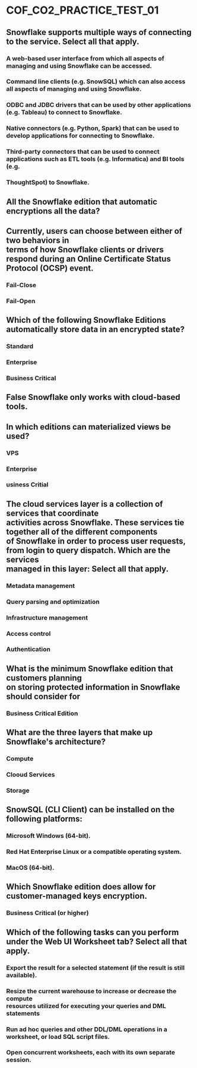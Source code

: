 # COF_CO2_PRACTICE_TEST_01

## Snowflake supports multiple ways of connecting to the service. Select all that apply.
### A web-based user interface from which all aspects of managing and using Snowflake can be accessed.
### Command line clients (e.g. SnowSQL) which can also access all aspects of managing and using Snowflake.
### ODBC and JDBC drivers that can be used by other applications (e.g. Tableau) to connect to Snowflake.
### Native connectors (e.g. Python, Spark) that can be used to develop applications for connecting to Snowflake.
### Third-party connectors that can be used to connect applications such as ETL tools (e.g. Informatica) and BI tools (e.g.
### ThoughtSpot) to Snowflake.

## All the Snowflake edition that automatic encryptions all the data?

## Currently, users can choose between either of two behaviors in <br>terms of how Snowflake clients or drivers respond during an Online Certificate Status Protocol (OCSP) event.
### Fail-Close
### Fail-Open

## Which of the following Snowflake Editions <br>automatically store data in an encrypted state?
### Standard
### Enterprise
### Business Critical

## False Snowflake only works with cloud-based tools.

## In which editions can materialized views be used?
### VPS
### Enterprise
### usiness Critial

## The cloud services layer is a collection of services that coordinate <br>activities across Snowflake. These services tie together all of the different components <br> of Snowflake in order to process user requests, from login to query dispatch. Which are the services <br> managed in this layer: Select all that apply.
### Metadata management
### Query parsing and optimization
### Infrastructure management
### Access control
### Authentication

## What is the minimum Snowflake edition that customers planning <br>on storing protected information in Snowflake should consider for
### Business Critical Edition

## What are the three layers that make up Snowflake's architecture?
### Compute
### Clooud Services
### Storage

## SnowSQL (CLI Client) can be installed on the following platforms:
### Microsoft Windows (64-bit).
### Red Hat Enterprise Linux or a compatible operating system.
### MacOS (64-bit).

## Which Snowflake edition does allow for <br>customer-managed keys encryption.
### Business Critical (or higher)

## Which of the following tasks can you perform <br>under the Web UI Worksheet tab? Select all that apply.
### Export the result for a selected statement (if the result is still available).
### Resize the current warehouse to increase or decrease the compute <br>resources utilized for executing your queries and DML statements
### Run ad hoc queries and other DDL/DML operations in a worksheet, or load SQL script files.
### Open concurrent worksheets, each with its own separate session.



